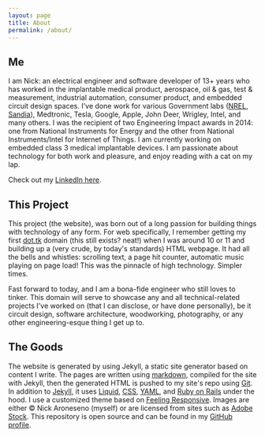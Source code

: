 ```yaml
---
layout: page
title: About
permalink: /about/
---
```


## Me
I am Nick: an electrical engineer and software developer of 13+ years who has worked in the implantable medical product, aerospace, oil & gas, test & measurement, industrial automation, consumer product, and embedded circuit design spaces. I've done work for various Government labs ([NREL](https://nrel.gov), [Sandia](https://www.sandia.gov/)), Medtronic, Tesla, Google, Apple, John Deer, Wrigley, Intel, and many others. I was the recipient of two Engineering Impact awards in 2014: one from National Instruments for Energy and the other from National Instruments/Intel for Internet of Things. I am currently working on embedded class 3 medical implantable devices. I am passionate about technology for both work and pleasure, and enjoy reading with a cat on my lap.  

Check out my [LinkedIn here](https://www.linkedin.com/in/naroneseno/).

## This Project
This project (the website), was born out of a long passion for building things with technology of any form. For web specifically, I remember getting my first [dot.tk](http://www.dot.tk/) domain (this still exists? neat!) when I was around 10 or 11 and building up a (very crude, by today's standards) HTML webpage. It had all the bells and whistles: scrolling text, a page hit counter, automatic music playing on page load! This was the pinnacle of high technology. Simpler times.

Fast forward to today, and I am a bona-fide engineer who still loves to tinker. This domain will serve to showcase any and all technical-related projects I've worked on (that I can disclose, or have done personally), be it circuit design, software architecture, woodworking, photography, or any other engineering-esque thing I get up to.

## The Goods
The website is generated by using Jekyll, a static site generator based on content I write. The pages are written using [markdown](https://daringfireball.net/projects/markdown/), compiled for the site with Jekyll, then the generated HTML is pushed to my site's repo using [Git](https://git-scm.com/). In addition to [Jekyll](https://jekyllrb.com/), it uses [Liquid](https://shopify.github.io/liquid/), [CSS](https://www.w3.org/TR/CSS/#css), [YAML](https://yaml.org/), and [Ruby on Rails](https://rubyonrails.org/) under the hood. I use a customized theme based on [Feeling Responsive](https://phlow.github.io/). Images are either © Nick Aroneseno (myself) or are licensed from sites such as [Adobe Stock](https://stock.adobe.com). This repository is open source and can be found in my [GitHub profile](https://github.com/nikolae).